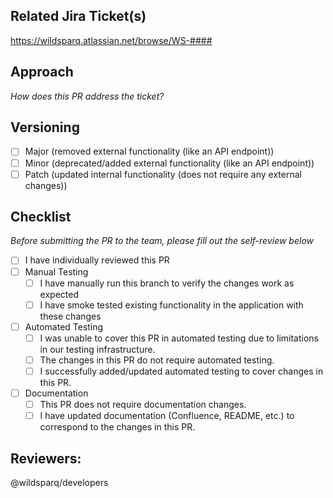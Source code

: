 ## Related Jira Ticket(s)
https://wildsparq.atlassian.net/browse/WS-####

## Approach
_How does this PR address the ticket?_

## Versioning
- [ ] Major (removed external functionality (like an API endpoint))
- [ ] Minor (deprecated/added external functionality (like an API endpoint))
- [ ] Patch (updated internal functionality (does not require any external changes))

## Checklist
_Before submitting the PR to the team, please fill out the self-review below_
- [ ] I have individually reviewed this PR
- [ ] Manual Testing
   - [ ] I have manually run this branch to verify the changes work as expected
   - [ ] I have smoke tested existing functionality in the application with these changes
- [ ] Automated Testing
    - [ ] I was unable to cover this PR in automated testing due to limitations in our testing infrastructure.
    - [ ] The changes in this PR do not require automated testing.
    - [ ] I successfully added/updated automated testing to cover changes in this PR.
- [ ] Documentation
    - [ ] This PR does not require documentation changes.
    - [ ] I have updated documentation (Confluence, README, etc.) to correspond to the changes in this PR.

## Reviewers:
@wildsparq/developers 
